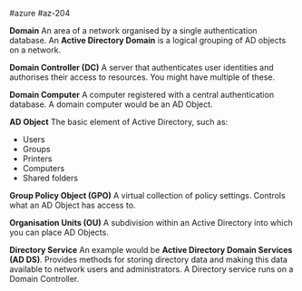 #azure #az-204 

**Domain**
An area of a network organised by a single authentication database.
An **Active Directory Domain** is a logical grouping of AD objects on a network.

**Domain Controller (DC)**
A server that authenticates user identities and authorises their access to resources.
You might have multiple of these.

**Domain Computer**
A computer registered with a central authentication database.
A domain computer would be an AD Object.

**AD Object**
The basic element of Active Directory, such as:
- Users
- Groups
- Printers
- Computers
- Shared folders

**Group Policy Object (GPO)**
A virtual collection of policy settings.
Controls what an AD Object has access to.

**Organisation Units (OU)**
A subdivision within an Active Directory into which you can place AD Objects.

**Directory Service**
An example would be **Active Directory Domain Services (AD DS)**.
Provides methods for storing directory data and making this data available to network users and administrators.
A Directory service runs on a Domain Controller.